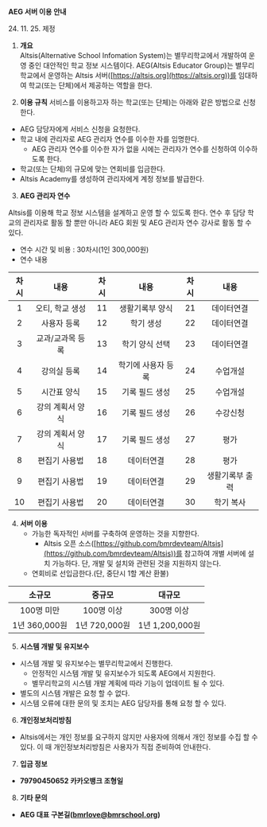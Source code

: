 **AEG 서버 이용 안내**

24\. 11\. 25\. 제정

1. **개요**  
   Altsis(Alternative School Infomation System)는 별무리학교에서 개발하여 운영 중인 대안적인 학교 정보 시스템이다. AEG(Altsis Educator Group)는 별무리학교에서 운영하는 Altsis 서버([https://altsis.org](https://altsis.org))를 임대하여 학교(또는 단체)에서 제공하는 역할을 한다.  
     
2. **이용 규칙**
	서비스를 이용하고자 하는 학교(또는 단체)는 아래와 같은 방법으로 신청한다.
* AEG 담당자에게 서비스 신청을 요청한다.  
* 학교 내에 관리자로 AEG 관리자 연수를 이수한 자를 임명한다.  
  * AEG 관리자 연수를 이수한 자가 없을 시에는 관리자가 연수를 신청하여 이수하도록 한다.  
* 학교(또는 단체)의 규모에 맞는 연회비를 입금한다.  
* Altsis Academy를 생성하여 관리자에게 계정 정보를 발급한다.


3. **AEG 관리자 연수**

Altsis를 이용해 학교 정보 시스템을 설계하고 운영 할 수 있도록 한다. 연수 후 담당 학교의 관리자로 활동 할 뿐만 아니라 AEG 회원 및 AEG 관리자 연수 강사로 활동 할 수 있다.

- 연수 시간 및 비용 : 30차시(1인 300,000원)  
- 연수 내용

| 차시 | 내용 | 차시 | 내용 | 차시 | 내용 |
| :---: | :---: | :---: | :---: | :---: | :---: |
| 1 | 오티, 학교 생성  | 11 |  생활기록부 양식 | 21 | 데이터연결 |
| 2 |  사용자 등록 | 12 | 학기 생성  | 22 | 데이터연결 |
| 3 |  교과/교과목 등록 | 13 | 학기 양식 선택 | 23 | 데이터연결 |
| 4 |  강의실 등록 | 14 |  학기에 사용자 등록 | 24 | 수업개설 |
| 5 |  시간표 양식 | 15 | 기록 필드 생성 | 25 | 수업개설 |
| 6 |  강의 계획서 양식 | 16 | 기록 필드 생성 | 26 | 수강신청 |
| 7 |  강의 계획서 양식 | 17 | 기록 필드 생성 | 27 | 평가 |
| 8 |  편집기 사용법 | 18 | 데이터연결 | 28 | 평가 |
| 9 | 편집기 사용법 | 19 | 데이터연결 | 29 |  생활기록부 출력 |
| 10 | 편집기 사용법 | 20 | 데이터연결 | 30 |  학기 복사 |

4. **서버 이용**  
   * 가능한 독자적인 서버를 구축하여 운영하는 것을 지향한다.  
     * Altsis 오픈 소스([https://github.com/bmrdevteam/Altsis](https://github.com/bmrdevteam/Altsis))를 참고하여 개별 서버에 설치 가능하다. 단, 개발 및 설치와 관련된 것을 지원하지 않는다.  
   * 연회비로 선입금한다.(단, 중단시 1할 계산 환불)

| 소규모 | 중규모 | 대규모 |
| :---: | :---: | :---: |
| 100명 미만 | 100명 이상 | 300명 이상 |
| 1년 360,000원 | 1년 720,000원 | 1년 1,200,000원 |

5. **시스템 개발 및 유지보수**  
* 시스템 개발 및 유지보수는 별무리학교에서 진행한다.  
  * 안정적인 시스템 개발 및 유지보수가 되도록 AEG에서 지원한다.  
  * 별무리학교의 시스템 개발 계획에 따라 기능이 업데이트 될 수 있다.  
* 별도의 시스템 개발은 요청 할 수 없다.  
* 시스템 오류에 대한 문의 및 조치는 AEG 담당자를 통해 요청 할 수 있다.

6. **개인정보처리방침**  
* Altsis에서는 개인 정보를 요구하지 않지만 사용자에 의해서 개인 정보를 수집 할 수 있다. 이 때 개인정보처리방침은 사용자가 직접 준비하여 안내한다.

7. **입금 정보**  
* **79790450652 카카오뱅크 조형일**

8. **기타 문의**  
* **AEG 대표 구본길(bmrlove@bmrschool.org)**
